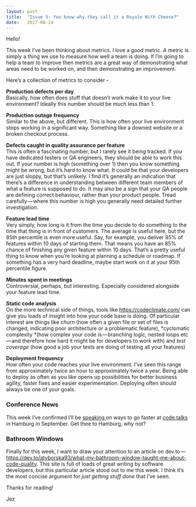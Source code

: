 ```yaml
---
layout:	post
title:	"Issue 5: You know why they call it a Royale With Cheese?"
date:	2017-08-14
---
```


  Hello!

This week I’ve been thinking about metrics. I love a good metric. A metric is simply a thing we use to measure how well a team is doing. If I’m going to help a team to improve then metrics are a great way of demonstrating what areas need to be worked on, and then demonstrating an improvement.

Here’s a collection of metrics to consider -

**Production defects per day**  
Basically, how often does stuff that doesn’t work make it to your live environment? Ideally this number should be much less than 1.

**Production outage frequency**  
Similar to the above, but different. This is how often your live environment stops working in a significant way. Something like a downed website or a broken checkout process.

**Defects caught in quality assurance per feature**  
This is often a fascinating number, but I rarely see it being tracked. If you have dedicated testers or QA engineers, they should be able to work this out. If your number is high (something over 1) then you know something might be wrong, but it’s hard to know what. It could be that your developers are just sloppy, but that’s unlikely. I find it’s generally an indication that there’s a difference in understanding between different team members of what a feature is supposed to do. It may also be a sign that your QA people are defining correct behaviour, rather than your product people. Tread carefully — where this number is high you generally need detailed further investigation.

**Feature lead time**  
Very simply, how long is it from the time you decide to do something to the time that thing is in front of customers. The average is useful here, but the 85th percentile is even more useful. Say, for example, you deliver 85% of features within 10 days of starting them. That means you have an 85% chance of finishing any given feature within 10 days. That’s a pretty useful thing to know when you’re looking at planning a schedule or roadmap. If something has a very hard deadline, maybe start work on it at your 95th percentile figure.

**Minutes spent in meetings**  
Controversial, perhaps, but interesting. Especially considered alongside your feature lead time.

**Static code analysis**  
On the more technical side of things, tools like <https://codeclimate.com/> can give you loads of insight into how your code base is doing. Of particular interest are things like *churn* (how often a given file or set of files is changed, indicating poor architecture or a problematic feature), *cyclomatic complexity *(how complex your code is — branching logic, nested loops etc — and therefore how hard it might be for developers to work with) and *test coverage* (how good a job your tests are doing of testing all your features)

**Deployment frequency**  
How often your code reaches your live environment. I’ve seen this range from approximately twice an hour to approximately twice a year. Being able to deploy as often as you like opens up possibilities for better business agility, faster fixes and easier experimentation. Deploying often should always be one of your goals.

### Conference News

This week I’ve confirmed I’ll be [speaking ](https://www.codetalks.de/en/2017/programm/software-s-seven-deadly-wastes)on ways to go faster at [code.talks](https://www.codetalks.de/en/) in Hamburg in September. Get thee to Hamburg, why not?

### Bathroom Windows

Finally for this week, I want to draw your attention to an article on dev.to — <https://dev.to/atyborska93/what-my-bathroom-window-taught-me-about-code-quality>. This site is full of loads of great writing by software developers, but this particular article stood out to me this week. I think it’s the most concise argument for *just getting stuff done* that I’ve seen.

Thanks for reading!

Jez

  